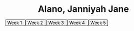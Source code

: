 <html>
<head>
    <style>
     a.button {
    padding: 1px 6px;
    border: 1px outset buttonborder;
    border-radius: 3px;
    color: buttontext;
    background-color: buttonface;
    text-decoration: none;
  }
   </style>
</head>
<body>
  <h1 style="text-align: center;">Alano, Janniyah Jane</h1>

  <a href="WK1_JJTA.pdf" class="button"> Week 1 </a>
  <a href="WK2_JJTA.pdf" class="button"> Week 2 </a>
  <a href="WK3_JJTA.pdf" class="button"> Week 3 </a>
  <a href="WK4_JJTA.pdf" class="button"> Week 4 </a>
  <a href="WK5_JJTA.pdf" class="button"> Week 5 </a>
  
</body>
</html>
